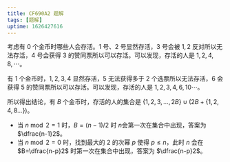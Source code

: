 ```yaml
---
title: CF690A2 题解
tags: [题解]
uptime: 1626427616
---
```


考虑有 $0$ 个金币时哪些人会存活。$1$ 号、$2$ 号显然存活，$3$ 号会被 $1,2$ 反对所以无法存活，$4$ 号会获得 $3$ 的赞同票所以可以存活。可以发现，存活的人是 $1,2,4,8,\cdots$。

有 $1$ 个金币时，$1,2,3,4$ 显然存活，$5$ 无法获得多于 $2$ 个选票所以无法存活，$6$ 会获得 $5$ 的赞同票所以可以存活。可以发现，存活的人是 $1,2,3,4,6,10\cdots$。

所以得出结论，有 $B$ 个金币时，存活的人的集合是 $\{1,2,3,...,2B\}\cup(2B+\{1,2,4,8...\})$。

- 当 $n \bmod 2 = 1$ 时，$B=(n-1)/2$ 时 $n$会第一次在集合中出现，答案为 $\dfrac{n-1}2$。
- 当 $n\bmod 2 = 0$ 时，找到最大的 $2$ 的次幂 $p$ 使得 $p\le n$，此时 $n$ 会在 $B=\dfrac{n-p}2$ 时第一次在集合中出现，答案为 $\dfrac{n-p}2$。
